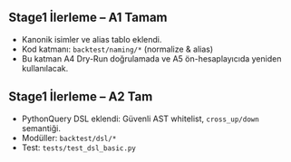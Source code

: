 ## Stage1 İlerleme – A1 Tamam
- Kanonik isimler ve alias tablo eklendi.
- Kod katmanı: `backtest/naming/*` (normalize & alias)
- Bu katman A4 Dry-Run doğrulamada ve A5 ön-hesaplayıcıda yeniden kullanılacak.

## Stage1 İlerleme – A2 Tam
- PythonQuery DSL eklendi: Güvenli AST whitelist, `cross_up/down` semantiği.
- Modüller: `backtest/dsl/*`
- Test: `tests/test_dsl_basic.py`
